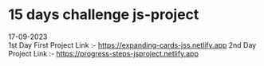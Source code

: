 # 15 days challenge js-project 
17-09-2023     
1st Day First Project Link :- https://expanding-cards-jss.netlify.app
2nd Day Project Link :- https://progress-steps-jsproject.netlify.app

